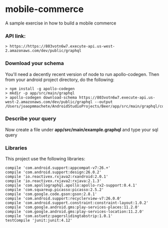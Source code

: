 # mobile-commerce
A sample exercise in how to build a mobile commerce

### API link:
    > https://https://803votn6w7.execute-api.us-west-2.amazonaws.com/dev/public/graphql

### Download your schema
You'll need a decently recent version of node to run apollo-codegen. Then from your android project directory, do the following:

    > npm install -g apollo-codegen
    > mkdir -p app/src/main/graphql
    > apollo-codegen download-schema https://803votn6w7.execute-api.us-west-2.amazonaws.com/dev/public/graphql --output /Users/joaopmmachete/AndroidStudioProjects/Beer/app/src/main/graphql/com/zxventures/beer/schema.json
    
### Describe your query
Now create a file under **app/src/main/example.graphql** and type your sql query


### Libraries
This project use the following libraries:

    compile 'com.android.support:appcompat-v7:26.+'
    compile 'com.android.support:design:26.0.2'
    compile 'io.reactivex.rxjava2:rxandroid:2.0.1'
    compile 'io.reactivex.rxjava2:rxjava:2.1.3'
    compile 'com.apollographql.apollo:apollo-rx2-support:0.4.1'
    compile 'com.squareup.picasso:picasso:2.5.2'
    compile 'com.google.code.gson:gson:2.8.1'
    compile 'com.android.support:recyclerview-v7:26.0.0'
    compile 'com.android.support.constraint:constraint-layout:1.0.2'
    compile 'com.google.android.gms:play-services-places:11.2.0'
    compile 'com.google.android.gms:play-services-location:11.2.0'
    compile 'com.astuetz:pagerslidingtabstrip:1.0.1'
    testCompile 'junit:junit:4.12'
    
    